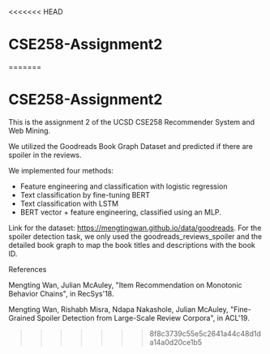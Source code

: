 <<<<<<< HEAD
# CSE258-Assignment2
=======
# CSE258-Assignment2

This is the assignment 2 of the UCSD CSE258 Recommender System and Web Mining.

We utilized the Goodreads Book Graph Dataset and predicted if there are spoiler in the reviews.

We implemented four methods:
- Feature engineering and classification with logistic regression
- Text classification by fine-tuning BERT
- Text classification with LSTM
- BERT vector + feature engineering, classified using an MLP.

Link for the dataset: https://mengtingwan.github.io/data/goodreads. For the spoiler detection task, we only used the goodreads_reviews_spoiler and the detailed book graph to map the book titles and descriptions with the book ID.

References

Mengting Wan, Julian McAuley, "Item Recommendation on Monotonic Behavior Chains", in RecSys'18.

Mengting Wan, Rishabh Misra, Ndapa Nakashole, Julian McAuley, "Fine-Grained Spoiler Detection from Large-Scale Review Corpora", in ACL'19.
>>>>>>> 8f8c3739c55e5c2641a44c48d1da14a0d20ce1b5
